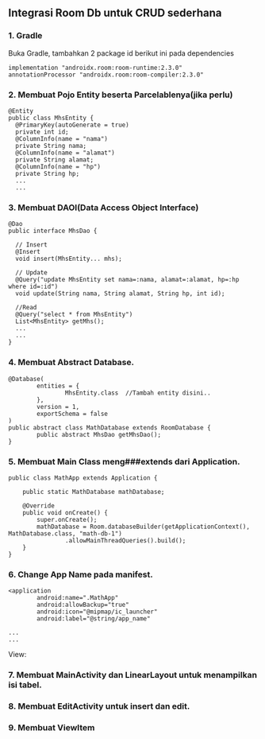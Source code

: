 ## Integrasi Room Db untuk CRUD sederhana

### 1. Gradle
Buka Gradle, tambahkan 2 package id berikut ini pada dependencies
  ```
  implementation "androidx.room:room-runtime:2.3.0"
  annotationProcessor "androidx.room:room-compiler:2.3.0"
  ```

### 2. Membuat Pojo Entity beserta Parcelablenya(jika perlu)
  ```
  @Entity
  public class MhsEntity {
    @PrimaryKey(autoGenerate = true)
    private int id;
    @ColumnInfo(name = "nama")
    private String nama;
    @ColumnInfo(name = "alamat")
    private String alamat;
    @ColumnInfo(name = "hp")
    private String hp;
    ...
    ...
  ```
### 3. Membuat DAOI(Data Access Object Interface)
  ```
  @Dao
  public interface MhsDao {

    // Insert
    @Insert
    void insert(MhsEntity... mhs);

    // Update
    @Query("update MhsEntity set nama=:nama, alamat=:alamat, hp=:hp where id=:id")
    void update(String nama, String alamat, String hp, int id);

    //Read
    @Query("select * from MhsEntity")
    List<MhsEntity> getMhs();
    ...
    ...
  }
  ```
### 4. Membuat Abstract Database.
```
@Database(
        entities = {
                MhsEntity.class  //Tambah entity disini..
        },
        version = 1,
        exportSchema = false
)
public abstract class MathDatabase extends RoomDatabase {
        public abstract MhsDao getMhsDao();
}
```
### 5. Membuat Main Class meng###extends dari Application.
```
public class MathApp extends Application {

    public static MathDatabase mathDatabase;

    @Override
    public void onCreate() {
        super.onCreate();
        mathDatabase = Room.databaseBuilder(getApplicationContext(), MathDatabase.class, "math-db-1")
                .allowMainThreadQueries().build();
    }
}
```
### 6. Change App Name pada manifest.
```
<application
        android:name=".MathApp"
        android:allowBackup="true"
        android:icon="@mipmap/ic_launcher"
        android:label="@string/app_name"
    
...
...
```
View:
### 7. Membuat MainActivity dan LinearLayout untuk menampilkan isi tabel.
### 8. Membuat EditActivity untuk insert dan edit.
### 9. Membuat ViewItem


